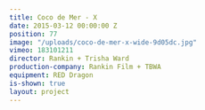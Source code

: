 ```yaml
---
title: Coco de Mer - X
date: 2015-03-12 00:00:00 Z
position: 77
image: "/uploads/coco-de-mer-x-wide-9d05dc.jpg"
vimeo: 183101211
director: Rankin + Trisha Ward
production-company: Rankin Film + TBWA
equipment: RED Dragon
is-shown: true
layout: project
---
```


